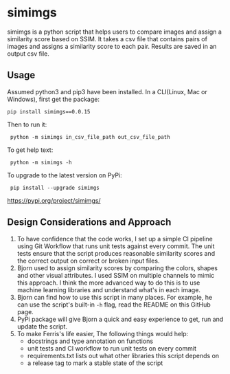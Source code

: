 
# simimgs
simimgs is a python script that helps users to compare images and assign a similarity score based on SSIM. It takes a csv file that contains pairs of images and assigns a similarity score to each pair. Results are saved in an output csv file.

## Usage
Assumed python3 and pip3 have been installed. In a CLI(Linux, Mac or Windows), first get the package:
```
pip install simimgs==0.0.15
``` 
Then to run it:
```
 python -m simimgs in_csv_file_path out_csv_file_path
``` 

To get help text:
```
 python -m simimgs -h
``` 
To upgrade to the latest version on PyPi:
```
 pip install --upgrade simimgs
``` 
https://pypi.org/project/simimgs/

## Design Considerations and Approach
1. To have confidence that the code works, I set up a simple CI pipeline using Git Workflow that runs unit tests against every commit. The unit tests ensure that the script produces reasonable similarity scores and the correct output on correct or broken input files.
2. Bjorn used to assign similarity scores by comparing the colors, shapes and other visual attributes. I used SSIM on multiple channels to mimic this approach. I think the more advanced way to do this is to use machine learning libraries and understand what's in each image.
3. Bjorn can find how to use this script in many places. For example, he can use the script's built-in `-h` flag, read the README on this GitHub page.
4. PyPi package will give Bjorn a quick and easy experience to get, run and update the script.
5. To make Ferris's life easier, The following things would help:
     * docstrings and type annotation on functions
     * unit tests and CI workflow to run unit tests on every commit
     * requirements.txt lists out what other libraries this script depends on
     * a release tag to mark a stable state of the script
 
